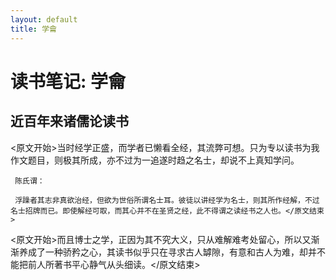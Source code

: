 ```yaml
---
layout: default
title: 学龠
---
```


# 读书笔记: 学龠


## 近百年来诸儒论读书

<原文开始>当时经学正盛，而学者已懒看全经，其流弊可想。只为专以读书为我作文题目，则极其所成，亦不过为一追遂时趋之名士，却说不上真知学问。

     陈氏谓：
 
     浮躁者其志非真欲治经，但欲为世俗所谓名士耳。彼徒以讲经学为名士，则其所作经解，不过名士招牌而已。即使解经可取，而其心并不在圣贤之经，此不得谓之读经书之人也。</原文结束>

<原文开始>而且博士之学，正因为其不究大义，只从难解难考处留心，所以又渐渐养成了一种骄矜之心，其读书似乎只在寻求古人罅隙，有意和古人为难，却并不能把前人所著书平心静气从头细读。</原文结束>